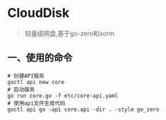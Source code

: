 # CloudDisk

> 轻量级网盘,基于go-zero和xorm

## 一、使用的命令
```shell
# 创建API服务
goctl api new core
# 启动服务
go run core.go -f etc/core-api.yaml
# 使用api文件生成代码
goctl api go -api core.api -dir . -style go_zero
```
